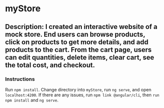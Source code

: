 # myStore
## Description: I created an interactive website of a mock store. End users can browse products, click on products to get more details, and add products to the cart. From the cart page, users can edit quantities, delete items, clear cart, see the total cost, and checkout.

### Instructions
Run ```npm install```.
Change directory into ```myStore```, run ```ng serve```, and open ```localhost:4200```.
If there are any issues, run ```npm link @angular/cli```, then ```run npm install``` and ```ng serve```.
